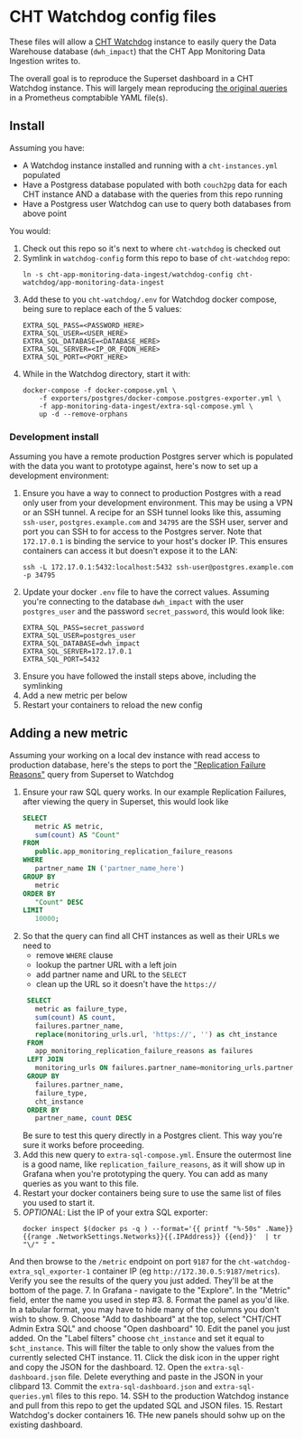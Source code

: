 # CHT Watchdog config files

These files will allow a [CHT Watchdog](https://github.com/medic/cht-watchdog/) instance to easily query the Data Warehouse database (`dwh_impact`) that the CHT App Monitoring Data Ingestion writes to.

The overall goal is to reproduce the Superset dashboard in a CHT Watchdog instance.  This will largely mean reproducing [the original queries](https://github.com/medic/cht-app-monitoring-data-ingest/tree/main/postgres/matviews) in a Prometheus comptabible YAML file(s).

## Install

Assuming you have:
* A Watchdog instance installed and running with a `cht-instances.yml` populated
* Have a Postgress database populated with both `couch2pg` data for each CHT instance AND a database with the queries from this repo running
* Have a Postgress user Watchdog can use to query both databases from above point

You would:
1. Check out this repo so it's next to where `cht-watchdog` is checked out 
2. Symlink in `watchdog-config` form this repo to base of `cht-watchdog` repo:
   ```
   ln -s cht-app-monitoring-data-ingest/watchdog-config cht-watchdog/app-monitoring-data-ingest
   ```
3. Add these to you `cht-watchdog/.env` for Watchdog docker compose, being sure to replace each of the 5 values:
   ```
   EXTRA_SQL_PASS=<PASSWORD_HERE>
   EXTRA_SQL_USER=<USER_HERE>
   EXTRA_SQL_DATABASE=<DATABASE_HERE>
   EXTRA_SQL_SERVER=<IP_OR_FQDN_HERE>
   EXTRA_SQL_PORT=<PORT_HERE>
   ```
4. While in the Watchdog directory, start it with:
   ```
   docker-compose -f docker-compose.yml \
       -f exporters/postgres/docker-compose.postgres-exporter.yml \
       -f app-monitoring-data-ingest/extra-sql-compose.yml \
       up -d --remove-orphans
   ```
   
### Development install

Assuming you have a remote production Postgres server which is populated with the data you want to prototype against, here's now to set up a development environment:

1. Ensure you have a way to connect to production Postgres with a read only user from your development environment.  This may be using a VPN or an SSH tunnel.  A recipe for an SSH tunnel looks like this, assuming `ssh-user`, `postgres.example.com` and `34795` are the SSH user, server and port you can SSH to for access to the Postgres server.  Note that `172.17.0.1` is binding the service to your host's docker IP. This ensures containers can access it but doesn't expose it to the LAN:
   ```shell
   ssh -L 172.17.0.1:5432:localhost:5432 ssh-user@postgres.example.com -p 34795
   ```
2. Update your docker `.env` file to have the correct values.  Assuming you're connecting to the database `dwh_impact` with the user `postgres_user` and the password `secret_password`, this would look like:
   ```
   EXTRA_SQL_PASS=secret_password
   EXTRA_SQL_USER=postgres_user
   EXTRA_SQL_DATABASE=dwh_impact
   EXTRA_SQL_SERVER=172.17.0.1
   EXTRA_SQL_PORT=5432
   ```
3. Ensure you have followed the install steps above, including the symlinking
4. Add a new metric per below
5. Restart your containers to reload the new config


## Adding a new metric

Assuming your working on a local dev instance with read access to production database, here's the steps to port the ["Replication Failure Reasons"](https://github.com/medic/cht-app-monitoring-data-ingest/blob/main/postgres/matviews/replication_failure_reasons.sql) query from Superset to Watchdog

1. Ensure your raw SQL query works. In our example Replication Failures, after viewing the query in Superset, this would look like
   ```sql
   SELECT 
      metric AS metric,
      sum(count) AS "Count"
   FROM 
      public.app_monitoring_replication_failure_reasons
   WHERE 
      partner_name IN ('partner_name_here')
   GROUP BY 
      metric
   ORDER BY 
      "Count" DESC
   LIMIT 
      10000;   
   ```
2. So that the query can find all CHT instances as well as their URLs we need to
   * remove  `WHERE` clause
   * lookup the partner URL with a left join
   * add partner name and URL to the `SELECT`
   * clean up the URL so it doesn't have the `https://`
   ```sql
    SELECT 
      metric as failure_type,
      sum(count) AS count,
      failures.partner_name,
      replace(monitoring_urls.url, 'https://', '') as cht_instance
    FROM 
      app_monitoring_replication_failure_reasons as failures
    LEFT JOIN 
      monitoring_urls ON failures.partner_name=monitoring_urls.partner_name
    GROUP BY 
      failures.partner_name,
      failure_type,
      cht_instance
    ORDER BY 
      partner_name, count DESC
   ```
   Be sure to test this query directly in a Postgres client.  This way you're sure it works before proceeding.
3. Add this new query to `extra-sql-compose.yml`. Ensure the outermost line is a good name, like `replication_failure_reasons`, as it will show up in Grafana when you're prototyping the query. You can add as many queries as you want to this file.
4. Restart your docker containers being sure to use the same list of files you used to start it.
5. _OPTIONAL_: List the IP of your extra SQL exporter:
   ```shell
   docker inspect $(docker ps -q ) --format='{{ printf "%-50s" .Name}} {{range .NetworkSettings.Networks}}{{.IPAddress}} {{end}}'  | tr "\/" " "
   ```
And then browse to the `/metric` endpoint on port `9187` for the `cht-watchdog-extra_sql_exporter-1` container IP (eg `http://172.30.0.5:9187/metrics`). Verify you see the results of the query you just added. They'll be at the bottom of the page.
7. In Grafana - navigate to the "Explore". In the "Metric" field, enter the name you used in step #3.
8. Format the panel as you'd like.  In a tabular format, you may have to hide many of the columns you don't wish to show.
9. Choose "Add to dashboard" at the top, select "CHT/CHT Admin Extra SQL" and choose "Open dashboard"
10. Edit the panel you just added.  On the "Label filters" choose `cht_instance` and set it equal to `$cht_instance`. This will filter the table to only show the values from the currently selected CHT instance.
11. Click the disk icon in the upper right and copy the JSON for the dashboard.
12. Open the `extra-sql-dashboard.json` file.  Delete everything and paste in the JSON in your clibpard
13. Commit the  `extra-sql-dashboard.json` and `extra-sql-queries.yml` files to this repo.
14. SSH to the production Watchdog instance and pull from this repo to get the updated SQL and JSON files.
15. Restart Watchdog's docker containers
16. THe new panels should sohw up on the existing dashboard.
